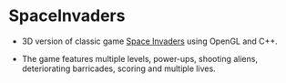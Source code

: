 # SpaceInvaders


* 3D version of classic game [Space Invaders](https://www.youtube.com/watch?v=437Ld_rKM2s) using OpenGL and C++.

* The game features multiple levels, power-ups, shooting aliens, deteriorating barricades, scoring and multiple lives.